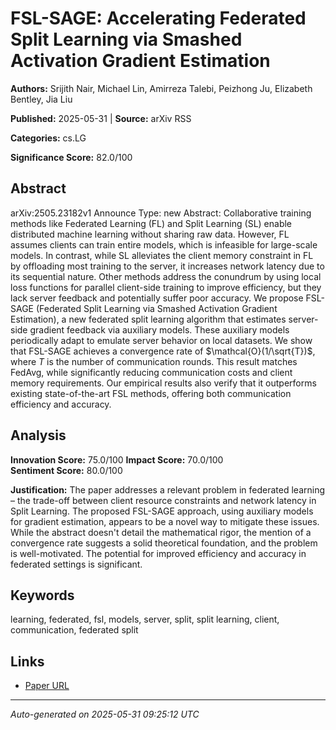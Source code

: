 # FSL-SAGE: Accelerating Federated Split Learning via Smashed Activation Gradient Estimation

**Authors:** Srijith Nair, Michael Lin, Amirreza Talebi, Peizhong Ju, Elizabeth Bentley, Jia Liu

**Published:** 2025-05-31 | **Source:** arXiv RSS

**Categories:** cs.LG

**Significance Score:** 82.0/100

## Abstract

arXiv:2505.23182v1 Announce Type: new 
Abstract: Collaborative training methods like Federated Learning (FL) and Split Learning (SL) enable distributed machine learning without sharing raw data. However, FL assumes clients can train entire models, which is infeasible for large-scale models. In contrast, while SL alleviates the client memory constraint in FL by offloading most training to the server, it increases network latency due to its sequential nature. Other methods address the conundrum by using local loss functions for parallel client-side training to improve efficiency, but they lack server feedback and potentially suffer poor accuracy. We propose FSL-SAGE (Federated Split Learning via Smashed Activation Gradient Estimation), a new federated split learning algorithm that estimates server-side gradient feedback via auxiliary models. These auxiliary models periodically adapt to emulate server behavior on local datasets. We show that FSL-SAGE achieves a convergence rate of $\mathcal{O}(1/\sqrt{T})$, where $T$ is the number of communication rounds. This result matches FedAvg, while significantly reducing communication costs and client memory requirements. Our empirical results also verify that it outperforms existing state-of-the-art FSL methods, offering both communication efficiency and accuracy.

## Analysis

**Innovation Score:** 75.0/100
**Impact Score:** 70.0/100  
**Sentiment Score:** 80.0/100

**Justification:** The paper addresses a relevant problem in federated learning – the trade-off between client resource constraints and network latency in Split Learning. The proposed FSL-SAGE approach, using auxiliary models for gradient estimation, appears to be a novel way to mitigate these issues. While the abstract doesn't detail the mathematical rigor, the mention of a convergence rate suggests a solid theoretical foundation, and the problem is well-motivated. The potential for improved efficiency and accuracy in federated settings is significant.

## Keywords

learning, federated, fsl, models, server, split, split learning, client, communication, federated split

## Links

- [Paper URL](https://arxiv.org/abs/2505.23182)

---
*Auto-generated on 2025-05-31 09:25:12 UTC*
